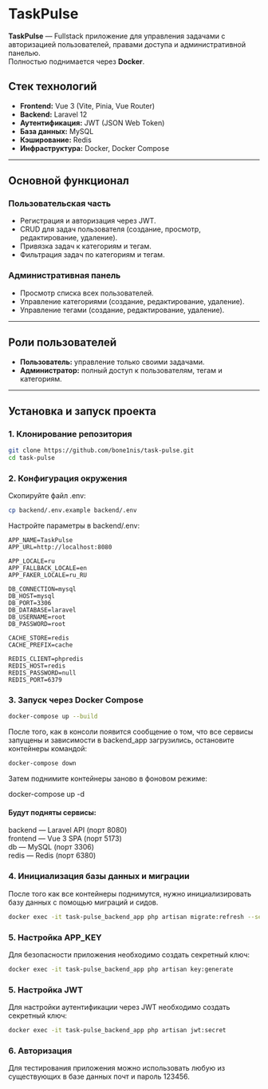 # TaskPulse

**TaskPulse** — Fullstack приложение для управления задачами с авторизацией пользователей, правами доступа и
административной панелью.  
Полностью поднимается через **Docker**.

## Стек технологий

- **Frontend:** Vue 3 (Vite, Pinia, Vue Router)
- **Backend:** Laravel 12
- **Аутентификация:** JWT (JSON Web Token)
- **База данных:** MySQL
- **Кэширование:** Redis
- **Инфраструктура:** Docker, Docker Compose

---

## Основной функционал

### Пользовательская часть

- Регистрация и авторизация через JWT.
- CRUD для задач пользователя (создание, просмотр, редактирование, удаление).
- Привязка задач к категориям и тегам.
- Фильтрация задач по категориям и тегам.

### Административная панель

- Просмотр списка всех пользователей.
- Управление категориями (создание, редактирование, удаление).
- Управление тегами (создание, редактирование, удаление).

---

## Роли пользователей

- **Пользователь:** управление только своими задачами.
- **Администратор:** полный доступ к пользователям, тегам и категориям.

---

## Установка и запуск проекта

### 1. Клонирование репозитория

```bash
git clone https://github.com/bone1nis/task-pulse.git
cd task-pulse
```

### 2. Конфигурация окружения

Скопируйте файл .env:

```bash
cp backend/.env.example backend/.env
```

Настройте параметры в backend/.env:

```
APP_NAME=TaskPulse
APP_URL=http://localhost:8080

APP_LOCALE=ru
APP_FALLBACK_LOCALE=en
APP_FAKER_LOCALE=ru_RU

DB_CONNECTION=mysql
DB_HOST=mysql
DB_PORT=3306
DB_DATABASE=laravel
DB_USERNAME=root
DB_PASSWORD=root

CACHE_STORE=redis
CACHE_PREFIX=cache

REDIS_CLIENT=phpredis
REDIS_HOST=redis
REDIS_PASSWORD=null
REDIS_PORT=6379

```

### 3. Запуск через Docker Compose

```bash
docker-compose up --build
```

После того, как в консоли появится сообщение о том, что все сервисы запущены и зависимости в backend_app загрузились, остановите контейнеры командой:

```bash
docker-compose down
```

Затем поднимите контейнеры заново в фоновом режиме:

docker-compose up -d

#### Будут подняты сервисы:

backend — Laravel API (порт 8080)  
frontend — Vue 3 SPA (порт 5173)  
db — MySQL (порт 3306)  
redis — Redis (порт 6380)

### 4. Инициализация базы данных и миграции

После того как все контейнеры поднимутся, нужно инициализировать базу данных с помощью миграций и сидов.

```bash
docker exec -it task-pulse_backend_app php artisan migrate:refresh --seed
```

### 5. Настройка APP_KEY

Для безопасности приложения необходимо создать секретный ключ:

```bash
docker exec -it task-pulse_backend_app php artisan key:generate
```

### 5. Настройка JWT

Для настройки аутентификации через JWT необходимо создать секретный ключ:

```bash
docker exec -it task-pulse_backend_app php artisan jwt:secret
```

### 6. Авторизация

Для тестирования приложения можно использовать любую из существующих в базе данных почт и пароль 123456.

